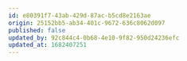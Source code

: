 ```yaml
---
id: e80391f7-43ab-429d-87ac-b5cd8e2163ae
origin: 25152bb5-ab34-401c-9672-636c8062d097
published: false
updated_by: 92c844c4-0b68-4e10-9f82-950d24236efc
updated_at: 1682407251
---
```

